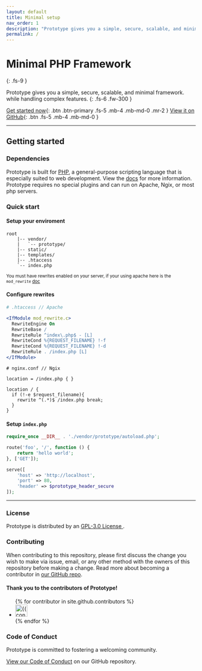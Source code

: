 ```yaml
---
layout: default
title: Minimal setup
nav_order: 1
description: "Prototype gives you a simple, secure, scalable, and minimal framework. while handling complex features."
permalink: /
---
```


# Minimal PHP Framework
{: .fs-9 }

Prototype gives you a simple, secure, scalable, and minimal framework. while handling complex features.
{: .fs-6 .fw-300 }

[Get started now](#getting-started){: .btn .btn-primary .fs-5 .mb-4 .mb-md-0 .mr-2 } [View it on GitHub](https://github.com/NotReeceHarris/Prototype){: .btn .fs-5 .mb-4 .mb-md-0 }

---

## Getting started

### Dependencies

Prototype is built for [PHP](https://www.php.net/), a general-purpose scripting language that is especially suited to web development. View the [docs](https://www.php.net/docs.php) for more information. Prototype requires no special plugins and can run on Apache, Ngix, or most php servers.

### Quick start

#### Setup your enviroment

```
root
    |-- vendor/
    |   `-- prototype/
    |-- static/
    |-- templates/
    |-- .htaccess
    `-- index.php
```

<small>You must have rewrites enabled on your server,  if your using apache here is the `mod_rewrite` [doc](https://httpd.apache.org/docs/current/mod/mod_rewrite.html)</small>

#### Configure rewrites

  ```apache
# .htaccess // Apache

<IfModule mod_rewrite.c>
    RewriteEngine On
    RewriteBase /
    RewriteRule ^index\.php$ - [L]
    RewriteCond %{REQUEST_FILENAME} !-f
    RewriteCond %{REQUEST_FILENAME} !-d
    RewriteRule . /index.php [L]
</IfModule>
```
```nginx
# nginx.conf // Ngix

location = /index.php { }

location / {
  if (!-e $request_filename){
    rewrite ^(.*)$ /index.php break;
  }
}
```

#### Setup `index.php`

```php
require_once __DIR__ . './vendor/prototype/autoload.php';

route('foo', '/', function () {
    return 'hello world';
}, ['GET']);

serve([
    'host' => 'http://localhost',
    'port' => 80,
    'header' => $prototype_header_secure
]);
```

---

### License

Prototype is distributed by an [GPL-3.0 License ](https://github.com/NotReeceHarris/Prototype/blob/Production/LICENSE).

### Contributing

When contributing to this repository, please first discuss the change you wish to make via issue,
email, or any other method with the owners of this repository before making a change. Read more about becoming a contributor in [our GitHub repo](https://github.com/notreeceharris/prototype#contributing).

#### Thank you to the contributors of Prototype!

<ul class="list-style-none">
{% for contributor in site.github.contributors %}
  <li class="d-inline-block mr-1">
     <a href="{{ contributor.html_url }}"><img src="{{ contributor.avatar_url }}" width="32" height="32" alt="{{ contributor.login }}"/></a>
  </li>
{% endfor %}
</ul>

### Code of Conduct

Prototype is committed to fostering a welcoming community.

[View our Code of Conduct](https://github.com/NotReeceHarris/Prototype/blob/Production/CODE_OF_CONDUCT.md) on our GitHub repository.
